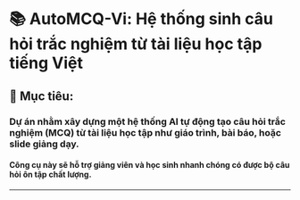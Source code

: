 # 📚 AutoMCQ-Vi: Hệ thống sinh câu hỏi trắc nghiệm từ tài liệu học tập tiếng Việt
## 🎯 Mục tiêu:
### Dự án nhằm xây dựng một hệ thống AI tự động tạo câu hỏi trắc nghiệm (MCQ) từ tài liệu học tập như giáo trình, bài báo, hoặc slide giảng dạy. 
#### Công cụ này sẽ hỗ trợ giảng viên và học sinh nhanh chóng có được bộ câu hỏi ôn tập chất lượng.
--------------------------------------------------------------
